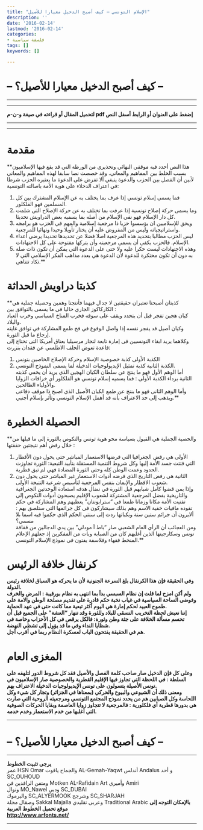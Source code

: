 ```yaml
---
title: "الإسلام التونسي – كيف أصبح الدخيل معيارا للأصيل"
description: ''
date: '2016-02-14'
lastmod: '2016-02-14'
categories:
- فلسفة سياسية
tags: []
keywords: []

---
```

# **– كيف أصبح الدخيل معيارا للأصيل؟ –**

---

---

**لتحميل المقال أو قراءته في صيغة و-ن-م pdf إضغط على العنوان أو الرابط أسفل النص**

---



---

# مقدمة

**هذا النص أحدد فيه موقفي النهائي وتحذيري من الورطة التي قد يقع فيها الإسلاميون بسبب الخلط بين المفاهيم والمعاني. وقد خصصت نصا سابقا لهذه المفاهيم والمعاني لأبين أن الفصل بين الحزب والدعوة ينبغي ألا تفرض على الدعوة ما يعتبره الحزب شرطا في اعتراف الدخلاء على هوية الأمة باصالته التونسية:  
1. فما يسمى إسلام تونسي إذا عرف بما يختلف به عن الإسلام المشترك بين كل المسلمين فهو الفلكلور.  
2. وما يسمى حركة إصلاح تونسية إذا عرفت بما تختلف به عن حركة الإصلاح التي شلمت كل دار الإسلام فهو نفي الإسلام من أصله بما يسميه بعض الدراويش تحديثا.  
3. ويحق للإسلاميين ان يؤسسوا حزبا ذا مرجعية إسلامية والمهم في الحزب هو برامجه واستراتيجياته وليس من المفروض عليه أن يختار تأويلا وحيدا ونهائيا للمرجعية.  
4. ليس الحزب مطالبا بتحديد هذه المرجعية اصلا فضلا عن تحديدها تحديدا يرضي أعداء الإسلام. فالحزب يكفي أن يسمي مرجعيته وأن يتركها مفتوحة على كل الاجتهادات.  
5. وهذه الاجتهادات ليست حكرا عليه ولا حتى على الدعوة التي يمكن أن تكون ذات صلة به دون أن تكون محتكرة للدعوة لأن الدعوة هي بعدد مذاهب الفكر الإسلامي التي لا تكاد تتناهى.**

# كذبتا دراويش الحداثة

**كذبتان أصبحتا تعتبران حقيقتين لا جدال فيهما فأنتجتا وهمين وحصيلة جملية هي الكاركاكوز الجاري حاليا في ما يسمى بالتوافق بين :  
كيان هجين تفجر قبل أن يتحدد ويقف على سوقه فخرب المناخ السياسي وخرب العباد والبلاد.  
وكيان أصيل قد يفجر نفسه إذا واصل الوقوع في فخ طمع المشاركة في توافق غايته إرجاع ما قبل الثورة.  
وكلاهما يريد ابقاء التونسيين في إمارة تابعة لتجار مرسيليا بعناق أمريكا التي تحتاج إلى قاعدة تعوض الحلف الاطلسي عن فقدان بنزرت:  
1. الكذبة الأولى كذبة خصوصية الإسلام وحركة الإصلاح الخاصين بتونس  
2. الكذبة الثانية كذبة تمثيل الإيديولوجيات الدخيلة لما يسمى النموذح التونسي.  
أما الوهم الأول فهو ما ينتج عن سلطان الكيان الهجين الذي يريد أن يخفي كذبته الثانية برداء الكذبة الأولى : فما يسميه إسلام تونسي هو الفلكلور أي خرافات الزوايا والأولياء الطالحين.  
وأما الوهم الثاني فهو ما ينتج عن طمع الكيان الأصيل الذي اصبح ذا موقف دفاعي ويذهب إلى حد الاعتراف بأنه قد أهمل الإسلام التونسي وتأثر بإسلام أجنبي.**

# الحصيلة الخطيرة

**والحصية الجملية هي القبول بسياسة محو هوية تونس والنكوص بالثورة إلى ما قبلها من خلال رفض أهم نتيجتين حققتها :  
1. الأولى هي رفض الجغرافيا التي فرضها الاستعمار المباشر حتى يحول دون الأقطار التي فتتت جسد الأمة إليها وكل شروط التنمية المستقلة بتأبيد التبعية: الثورة تجاوزت الحدود وعمت الوطن كله وحتى الثورة المضادة فهي لم تبق قطرية.  
2. الثانية هي رفض التاريخ الذي فرضه أدوات الاستعمار غير المباشر حتى يحول دون شعوب الاقطار والإيمان بنفس المرجعية لتأسيس شرعية النتيجة الأولى.  
وإذا بمن قضوا كامل شبابهم قبل الثورة في نضال هدفه استعادة الوحدتين الجغرافية والتاريخية بفضل المرجعية المشتركة لشعوب الإقليم يصبحون أدوات النكوص إلى تفتيت الأمة مكانا وزمانا طمعا في “سترابونتان” يعطيهم وهم المشاركة في حكم تقوده مافيات خفية الاسم وهم بذلك سيشاركون في كل جرائمها التي ستلصق بهم : ألايرون أن جرائم ستين سنة ونكباتها ردت إلى سنتي الحكم الذي حكموا فيه اسما بلا مسمى؟  
ومن العجائب أن الرأي العام الشعبي صار “باط آ مودلي” بين يدي الدجالين من قفافة تونس وسكارجيتها الذين أغلبهم كان من الصبابة وبات من المفكرين إذ جعلهم الإعلام المنحط فقهاء وفلاسفة يفتون في نموذج الإسلام التونسي.**

# كرنفال خلافة الرئيس

**وفي الحقيقة فإن هذا الكرنفال بلغ السرعة الجنونية لأن ما يحركه هو السباق لخلافة رئيس الدولة.  
ولم أكن امزح لما قلت إن نظام السبسي بدأ بما انتهى به نظام بورقيبة : المرض والخرف وفوضى الساحة السياسية في غياب نخبة حكم قادرة على تقديم مصلحة الوطن والامة على طموح العبيد لحكم إمارة هي اليوم أكثر تبعية مما كانت حتى في عهد الحماية.  
إننا نعيش لحظة التخريب النسقي للبلاد وللثورة وقد تنهار “العشة” على الجميع قبل أن تحسم مسألة الخلافة على جثة وطن وثورة: فالكل يرقص في كل الأحزاب وخاصة في شظايا النداء وفي ما قد يؤول إلى تشظي النهضة.  
هم في الحقيقة يفتحون الباب لعسكرة النظام ربما في أقرب أجل.**

# المغزى العام

**وعلى كل فإن الدخيل صار صاحب كلمة الفصل والأصيل فقد كل شروط الدور لتلهفه على السلطة : في اللحظة التي تجاوز فيها الإقليم القطرية والخصوصية صار الإسلاميون في تونس الأصيلة يتسولون على تونس الإيديولوجيات الدخيلة الاعتراف بهم.  
ومعنى ذلك أن الشيوعي والبيوع والحركي (بمعناها في الجزائر) وتجار كل شيء وكل اللحاسة وكل الصبابين هم من يحدد نموذج المجتمع التونسي ومرجعيته الروحية التي صارت هي بدورها قطرية أي فلكلورية : فالمرجعية لا تتجاوز زوايا العاصمة وبقايا الحركات الصوفية التي أغلبها من خدم الاستعمار وخدم خدمه.**

---

# **– كيف أصبح الدخيل معيارا للأصيل؟ –**

---

**يرجى تثبيت الخطوط**   
 عمر HSN Omar  والجماح ياقوت AL-Gemah-Yaqwt  أندلس Andalus  و أحد SC\_OUHOUD  
 ومتقن الرافدين فن Motken AL-Rafidain Art  وأميري Amiri   
 ونوال MO\_Nawel  ودبي SC\_DUBAI   
 واليرموك SC\_ALYERMOOK  وشرجح SC\_SHARJAH   
 وصقال مجلة Sakkal Majalla وعربي تقليدي Traditional Arabic  **بالإمكان التوجه إلى موقع تحميل الخطوط العربية  
 http://www.arfonts.net/**

---

###